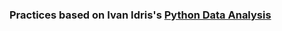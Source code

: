 ### Practices based on Ivan Idris's [Python Data Analysis](https://www.packtpub.com/big-data-and-business-intelligence/python-data-analysis)

